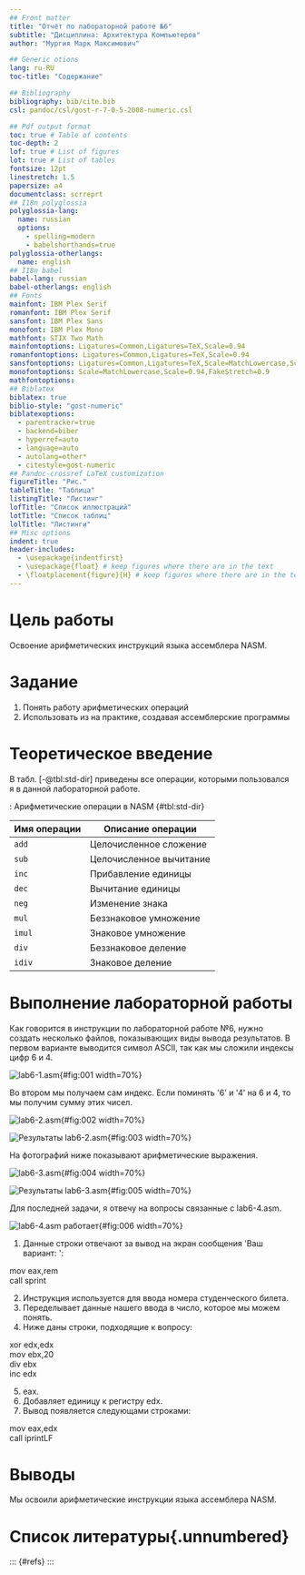 ```yaml
---
## Front matter
title: "Отчёт по лабораторной работе №6"
subtitle: "Дисциплина: Архитектура Компьютеров"
author: "Мургия Марк Максимович"

## Generic otions
lang: ru-RU
toc-title: "Содержание"

## Bibliography
bibliography: bib/cite.bib
csl: pandoc/csl/gost-r-7-0-5-2008-numeric.csl

## Pdf output format
toc: true # Table of contents
toc-depth: 2
lof: true # List of figures
lot: true # List of tables
fontsize: 12pt
linestretch: 1.5
papersize: a4
documentclass: scrreprt
## I18n polyglossia
polyglossia-lang:
  name: russian
  options:
	- spelling=modern
	- babelshorthands=true
polyglossia-otherlangs:
  name: english
## I18n babel
babel-lang: russian
babel-otherlangs: english
## Fonts
mainfont: IBM Plex Serif
romanfont: IBM Plex Serif
sansfont: IBM Plex Sans
monofont: IBM Plex Mono
mathfont: STIX Two Math
mainfontoptions: Ligatures=Common,Ligatures=TeX,Scale=0.94
romanfontoptions: Ligatures=Common,Ligatures=TeX,Scale=0.94
sansfontoptions: Ligatures=Common,Ligatures=TeX,Scale=MatchLowercase,Scale=0.94
monofontoptions: Scale=MatchLowercase,Scale=0.94,FakeStretch=0.9
mathfontoptions:
## Biblatex
biblatex: true
biblio-style: "gost-numeric"
biblatexoptions:
  - parentracker=true
  - backend=biber
  - hyperref=auto
  - language=auto
  - autolang=other*
  - citestyle=gost-numeric
## Pandoc-crossref LaTeX customization
figureTitle: "Рис."
tableTitle: "Таблица"
listingTitle: "Листинг"
lofTitle: "Список иллюстраций"
lotTitle: "Список таблиц"
lolTitle: "Листинги"
## Misc options
indent: true
header-includes:
  - \usepackage{indentfirst}
  - \usepackage{float} # keep figures where there are in the text
  - \floatplacement{figure}{H} # keep figures where there are in the text
---
```


# Цель работы

Освоение арифметических инструкций языка ассемблера NASM.

# Задание

1. Понять работу арифметических операций
2. Использовать из на практике, создавая ассемблерские программы

# Теоретическое введение

В табл. [-@tbl:std-dir] приведены все операции, которыми пользовался я в данной лабораторной работе.

: Арифметические операции в NASM {#tbl:std-dir}

| Имя операции | Описание операции       |
|--------------|-------------------------|
| `add`        | Целочисленное сложение  |
| `sub`        | Целочисленное вычитание |
| `inc`        | Прибавление единицы     |
| `dec`        | Вычитание единицы       |
| `neg`        | Изменение знака         |
| `mul`        | Беззнаковое умножение   |
| `imul`       | Знаковое умножение      |
| `div`        | Беззнаковое деление     |
| `idiv`       | Знаковое деление        |

# Выполнение лабораторной работы

Как говорится в инструкции по лабораторной работе №6, нужно создать несколько файлов, показывающих виды вывода результатов. В первом варианте выводится символ ASCII, так как мы сложили индексы цифр 6 и 4.

![lab6-1.asm](image/placeimg_lab6-1.png){#fig:001 width=70%}

Во втором мы получаем сам индекс. Если поминять '6' и '4' на 6 и 4, то мы получим сумму этих чисел.

![lab6-2.asm](image/placeimg_lab6-2.png){#fig:002 width=70%}

![Результаты lab6-2.asm](image/placeimg_output.png){#fig:003 width=70%}

На фотографий ниже показывают арифметические выражения.

![lab6-3.asm](image/placeimg_lab6-3.png){#fig:004 width=70%}

![Результаты lab6-3.asm](image/placeimg_3output.png){#fig:005 width=70%}

Для последней задачи, я отвечу на вопросы связанные с lab6-4.asm.

![lab6-4.asm работает](image/placeimg_lab6-4.png){#fig:006 width=70%}

1. Данные строки отвечают за вывод на экран сообщения 'Ваш вариант: ':

mov eax,rem  
call sprint

2. Инструкция используется для ввода номера студенческого билета.
3. Переделывает данные нашего ввода в число, которое мы можем понять.
4. Ниже даны строки, подходящие к вопросу:

xor edx,edx  
mov ebx,20  
div ebx  
inc edx

5. eax.
6. Добавляет единицу к регистру edx.
7. Вывод появляется следующами строками:

mov eax,edx  
call iprintLF

# Выводы

Мы освоили арифметические инструкции языка ассемблера NASM.

# Список литературы{.unnumbered}

::: {#refs}
:::
